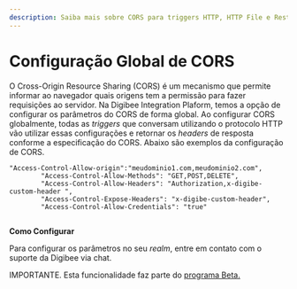 ```yaml
---
description: Saiba mais sobre CORS para triggers HTTP, HTTP File e Rest.
---
```


# Configuração Global de CORS

O Cross-Origin Resource Sharing (CORS) é um mecanismo que permite informar ao navegador quais origens tem a permissão para fazer requisições ao servidor. Na Digibee Integration Plaform, temos a opção de configurar os parâmetros do CORS de forma global. Ao configurar CORS globalmente, todas as _triggers_ que conversam utilizando o protocolo HTTP vão utilizar essas configurações e retornar os _headers_ de resposta conforme a especificação do CORS. Abaixo são exemplos da configuração de CORS.

```
"Access-Control-Allow-origin":"meudominio1.com,meudominio2.com",
        "Access-Control-Allow-Methods": "GET,POST,DELETE",
        "Access-Control-Allow-Headers": "Authorization,x-digibe-custom-header ",
        "Access-Control-Expose-Headers": "x-digibe-custom-header",
        "Access-Control-Allow-Credentials": "true"
 
```

**Como Configurar**

Para configurar os parâmetros no seu _realm_, entre em contato com o suporte da Digibee via chat.

IMPORTANTE. Esta funcionalidade faz parte do [programa Beta.](../../../geral/programa-beta.md)
